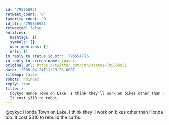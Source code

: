 ```yaml
---
id: '795856951'
retweet_count: '0'
favorite_count: '0'
id_str: '795856951'
retweeted: false
entities:
  hashtags: []
  symbols: []
  user_mentions: []
  urls: []
in_reply_to_status_id_str: '795554776'
in_reply_to_screen_name: jpasski
original_url: https://twitter.com/jth/status/795856951
date: '2008-04-24T11:29:26.000Z'
sitemap: false
robots: noindex
reply: true
title: >-
  @cykyc Honda Town on Lake. I think they'll work on bikes other than Honda too.
  It cost $310 to rebui…
---
```


@cykyc Honda Town on Lake. I think they'll work on bikes other than Honda too. It cost $310 to rebuild the carbs.